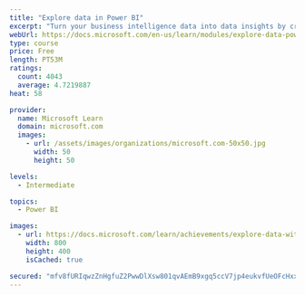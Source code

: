 ```yaml
---
title: "Explore data in Power BI"
excerpt: "Turn your business intelligence data into data insights by creating and configuring Power BI dashboards."
webUrl: https://docs.microsoft.com/en-us/learn/modules/explore-data-power-bi/
type: course
price: Free
length: PT53M
ratings:
  count: 4043
  average: 4.7219887
heat: 58

provider:
  name: Microsoft Learn
  domain: microsoft.com
  images:
    - url: /assets/images/organizations/microsoft.com-50x50.jpg
      width: 50
      height: 50

levels:
  - Intermediate

topics:
  - Power BI

images:
  - url: https://docs.microsoft.com/learn/achievements/explore-data-with-power-bi-desktop-social.png
    width: 800
    height: 400
    isCached: true

secured: "mfv8fURIqwzZnHgfuZ2PwwDlXsw801qvAEmB9xgq5ccV7jp4eukvfUeOFcHxxkDanmJdCQKLQ/AVYPeQDCBoTkA0s/+xHq0smgJEi7ZZUWIEP5kxHgWvskWIxgBYB3ig0pW3lgvdiPsJKu5Dpk1UQyOFyKrgl+zoRs1TMlHyg/ieUne1mZyDvO68COT9EYb8EQUM75eHHldLD/Wui5LWGw7RE04AwFCMnCAktqP5fjnQqiN3ZO6QZHrJ8sxwOP5TxUf+GJsqfRQ0V9+p1Xo4SSN9Mknx38UHjqRwfs24tOFDRHFvbogkKRa+eYbvginxV1DURcuzyBQ+ScD8EpcKVUKZvK3104wo07/VDYFrWJmTZ6iWVGu2DjhnFitddTxENwz5WcHS8uBPCmQt/y8GUScQEnqLmenG39z24XHZe6k=;25+YO6n3cK3Lf9ZjSqRnSw=="
---
```


